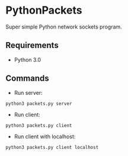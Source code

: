 # PythonPackets
Super simple Python network sockets program.

## Requirements
- Python 3.0 

## Commands
- Run server:
```
python3 packets.py server
```
- Run client:
```
python3 packets.py client
```
- Run client with localhost: 
```
python3 packets.py client localhost
``` 

